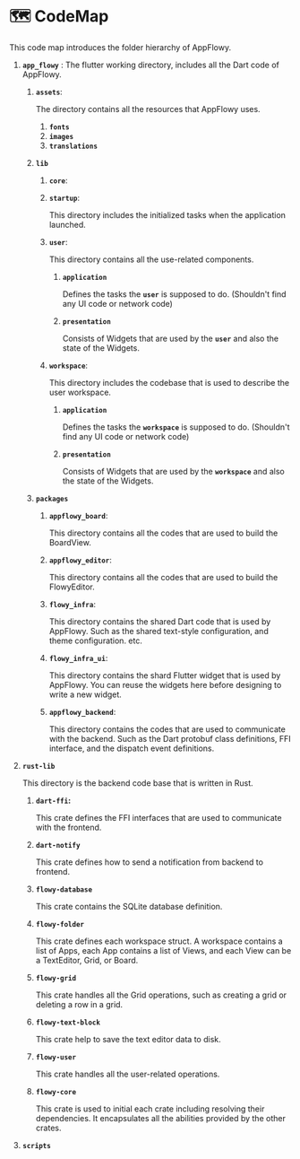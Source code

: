 # 🗺 CodeMap

This code map introduces the folder hierarchy of AppFlowy.

1. **`app_flowy`** : The flutter working directory, includes all the Dart code of AppFlowy.
   1.  **`assets`**:

       The directory contains all the resources that AppFlowy uses.

       1. **`fonts`**
       2. **`images`**
       3. **`translations`**
   2. **`lib`**
      1. **`core`**:
      2.  **`startup`**:

          This directory includes the initialized tasks when the application launched.
      3.  **`user`**:

          This directory contains all the use-related components.

          1.  **`application`**

              Defines the tasks the **`user`** is supposed to do. (Shouldn't find any UI code or network code)
          2.  **`presentation`**

              Consists of Widgets that are used by the **`user`** and also the state of the Widgets.
      4.  **`workspace`**:

          This directory includes the codebase that is used to describe the user workspace.

          1.  **`application`**

              Defines the tasks the **`workspace`** is supposed to do. (Shouldn't find any UI code or network code)
          2.  **`presentation`**

              Consists of Widgets that are used by the **`workspace`** and also the state of the Widgets.
   3. **`packages`**
      1.  **`appflowy_board`**:

          This directory contains all the codes that are used to build the BoardView.
      2.  **`appflowy_editor`**:

          This directory contains all the codes that are used to build the FlowyEditor.
      3.  **`flowy_infra`**:

          This directory contains the shared Dart code that is used by AppFlowy. Such as the shared text-style configuration, and theme configuration. etc.
      4.  **`flowy_infra_ui`**:

          This directory contains the shard Flutter widget that is used by AppFlowy. You can reuse the widgets here before designing to write a new widget.
      5.  **`appflowy_backend`**:

          This directory contains the codes that are used to communicate with the backend. Such as the Dart protobuf class definitions, FFI interface, and the dispatch event definitions.
2.  **`rust-lib`**

    This directory is the backend code base that is written in Rust.

    1.  **`dart-ffi`:**

        This crate defines the FFI interfaces that are used to communicate with the frontend.
    2.  **`dart-notify`**

        This crate defines how to send a notification from backend to frontend.
    3.  **`flowy-database`**

        This crate contains the SQLite database definition.
    4.  **`flowy-folder`**

        This crate defines each workspace struct. A workspace contains a list of Apps, each App contains a list of Views, and each View can be a TextEditor, Grid, or Board.
    5.  **`flowy-grid`**

        This crate handles all the Grid operations, such as creating a grid or deleting a row in a grid.
    6.  **`flowy-text-block`**

        This crate help to save the text editor data to disk.
    7.  **`flowy-user`**

        This crate handles all the user-related operations.
    8.  **`flowy-core`**

        This crate is used to initial each crate including resolving their dependencies. It encapsulates all the abilities provided by the other crates.
3. **`scripts`**
